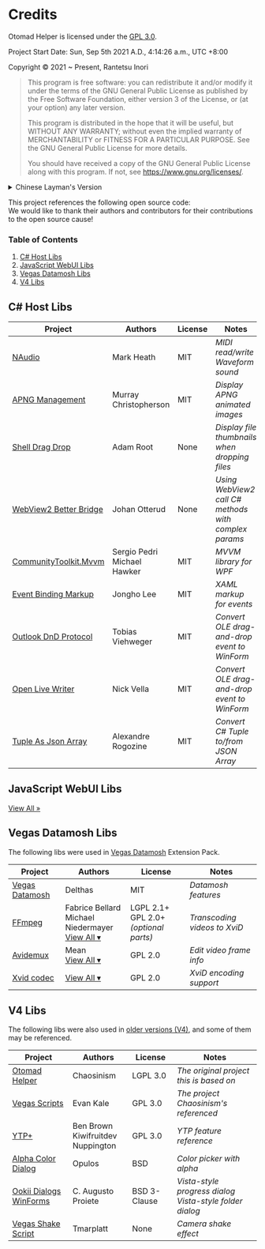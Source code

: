 # Credits

Otomad Helper is licensed under the [GPL 3.0](LICENSE.md).

Project Start Date: Sun, Sep 5th 2021 A.D., 4:14:26 a.m., UTC +8:00

Copyright © 2021 ~ Present, Rantetsu Inori

> This program is free software: you can redistribute it and/or modify it under the terms of the GNU General Public License as published by the Free Software Foundation, either version 3 of the License, or (at your option) any later version.
>
> This program is distributed in the hope that it will be useful, but WITHOUT ANY WARRANTY; without even the implied warranty of MERCHANTABILITY or FITNESS FOR A PARTICULAR PURPOSE. See the GNU General Public License for more details.
>
> You should have received a copy of the GNU General Public License along with this program. If not, see <https://www.gnu.org/licenses/>.

<p>
<details>
<summary>Chinese Layman's Version</summary>

> 本程序是一个自由的软件，你可以重新分发它，可以魔改它，但要遵守 GPL 3.0 版本或者后续其它版本。
>
> 我们希望本程序是有用的，但是我们不保证它能用，不保证它好用，我们不提供任何保证。
>
> 更多请见 GPL 全文，如果理解不了，找人话版看看：<https://zhuanlan.zhihu.com/p/185628074>
>
> 按道理你在得到本软件时，应该已经得到了一份 GPL，如果你没找到，写信给自由软件基金会 (FSF)：\
> 51 Franklin Street, Fifth Floor, Boston, MA 02110-1301, USA.
>
> 要是嫌运费或漫游费太贵就点击这里吧：<https://www.gnu.org/licenses/>
</details>
</p>

This project references the following open source code:\
We would like to thank their authors and contributors for their contributions to the open source cause!

### Table of Contents

1. [C# Host Libs](#c-host-libs)
1. [JavaScript WebUI Libs](#javascript-webui-libs)
1. [Vegas Datamosh Libs](#vegas-datamosh-libs)
1. [V4 Libs](#v4-libs)

## C# Host Libs

Project | Authors | License | Notes
---- | ---- | ---- | ----
[NAudio](https://github.com/naudio/NAudio) | Mark Heath | MIT | *MIDI read/write<br>Waveform sound*
[APNG Management](https://github.com/murrple-1/APNGManagement) | Murray Christopherson | MIT | *Display APNG animated images*
[Shell Drag Drop](https://github.com/Starli0n/ShellDragDrop) | Adam Root | None | *Display file thumbnails when dropping files*
[WebView2 Better Bridge](https://github.com/johot/WebView2-better-bridge) | Johan Otterud | None | *Using WebView2 call C# methods with complex params*
[CommunityToolkit.Mvvm](https://github.com/CommunityToolkit/dotnet) | Sergio Pedri<br>Michael Hawker | MIT | *MVVM library for WPF*
[Event Binding Markup](https://github.com/JonghoL/EventBindingMarkup) | Jongho Lee | MIT | *XAML markup for events*
[Outlook DnD Protocol](https://github.com/yasoonOfficial/outlook-dndprotocol) | Tobias Viehweger | MIT | *Convert OLE drag-and-drop event to WinForm*
[Open Live Writer](https://github.com/OpenLiveWriter/OpenLiveWriter) | Nick Vella | MIT | *Convert OLE drag-and-drop event to WinForm*
[Tuple As Json Array](https://github.com/arogozine/TupleAsJsonArray) | Alexandre Rogozine | MIT | *Convert C# Tuple to/from JSON Array*

## JavaScript WebUI Libs

[View All »](CREDITS.node.md)

## Vegas Datamosh Libs

The following libs were used in [Vegas Datamosh](https://github.com/delthas/vegas-datamosh) Extension Pack.

Project | Authors | License | Notes
---- | ---- | ---- | ----
[Vegas Datamosh](https://github.com/delthas/vegas-datamosh) | Delthas | MIT | *Datamosh features*
[FFmpeg](https://github.com/FFmpeg/FFmpeg) | Fabrice Bellard<br>Michael Niedermayer<br>[View All ▾](https://github.com/FFmpeg/FFmpeg/blob/master/MAINTAINERS) | LGPL 2.1+<br>GPL 2.0+ *(optional parts)* | *Transcoding videos to XviD*
[Avidemux](https://github.com/mean00/avidemux2) | Mean<br>[View All ▾](https://github.com/mean00/avidemux2/blob/master/AUTHORS) | GPL 2.0 | *Edit video frame info*
[Xvid codec](http://websvn.xvid.org/) | [View All ▾](http://websvn.xvid.org/cvs/viewvc.cgi/trunk/xvidcore/AUTHORS?view=co) | GPL 2.0 | *XviD encoding support*

## V4 Libs

The following libs were also used in [older versions (V4)](https://github.com/otomad/OtomadHelper/tree/winform), and some of them may be referenced.

Project | Authors | License | Notes
---- | ---- | ---- | ----
[Otomad Helper](https://github.com/Chaosinism/vegas_scripts) | Chaosinism | LGPL 3.0 | *The original project this is based on*
[Vegas Scripts](https://github.com/evankale/VegasScripts) | Evan Kale | GPL 3.0 | *The project Chaosinism's referenced*
[YTP+](https://github.com/YTP-Plus) | Ben Brown<br>Kiwifruitdev<br>Nuppington | GPL 3.0 | *YTP feature reference*
[Alpha Color Dialog](https://sourceforge.net/projects/alpha-color-dialog/) | Opulos | BSD | *Color picker with alpha*
[Ookii Dialogs WinForms](https://github.com/ookii-dialogs/ookii-dialogs-winforms) | C. Augusto Proiete | BSD 3-Clause | *Vista-style progress dialog<br>Vista-style folder dialog*
[Vegas Shake Script](https://github.com/tmarplatt/VegasScripts) | Tmarplatt | None | *Camera shake effect*
